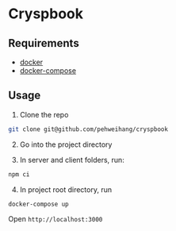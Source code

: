 # Cryspbook

## Requirements

- [docker](https://docs.docker.com/get-docker/)
- [docker-compose](https://docs.docker.com/compose/install/)

## Usage

1. Clone the repo

```sh
git clone git@github.com/pehweihang/cryspbook
```

2. Go into the project directory

3. In server and client folders, run:

```sh
npm ci
```

4. In project root directory, run

```sh
docker-compose up
```

Open `http://localhost:3000`
